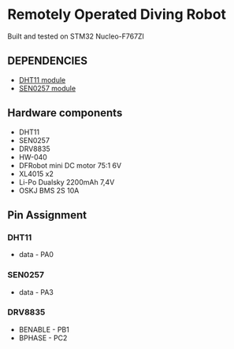 # Remotely Operated Diving Robot
Built and tested on STM32 Nucleo-F767ZI

## DEPENDENCIES
 - [DHT11 module](https://github.com/ReQ1600/stm32-dht11)
 - [SEN0257 module](https://github.com/ReQ1600/rodr-stm32-sen0257)

## Hardware components
- DHT11
- SEN0257
- DRV8835
- HW-040
- DFRobot mini DC motor 75:1 6V
- XL4015 x2
- Li-Po Dualsky 2200mAh 7,4V
- OSKJ BMS 2S 10A
  
## Pin Assignment
### DHT11
- data - PA0
### SEN0257
- data - PA3
### DRV8835
- BENABLE - PB1
- BPHASE - PC2
